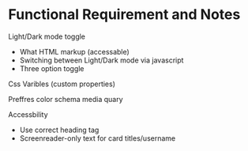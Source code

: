 # Functional Requirement and Notes

Light/Dark mode toggle
- What HTML markup (accessable)
- Switching between Light/Dark mode via javascript
- Three option toggle
                 
Css Varibles (custom properties)

Preffres color schema media quary

Accessbility
- Use correct heading tag
- Screenreader-only text for card titles/username